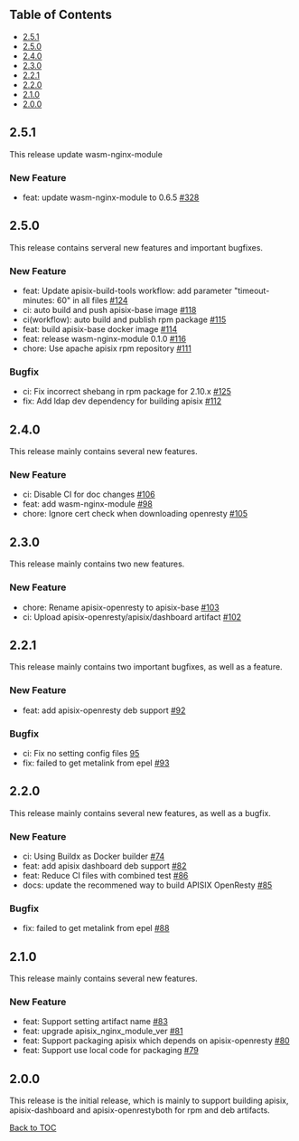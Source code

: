 <!--
#
# Licensed to the Apache Software Foundation (ASF) under one or more
# contributor license agreements.  See the NOTICE file distributed with
# this work for additional information regarding copyright ownership.
# The ASF licenses this file to You under the Apache License, Version 2.0
# (the "License"); you may not use this file except in compliance with
# the License.  You may obtain a copy of the License at
#
#     http://www.apache.org/licenses/LICENSE-2.0
#
# Unless required by applicable law or agreed to in writing, software
# distributed under the License is distributed on an "AS IS" BASIS,
# WITHOUT WARRANTIES OR CONDITIONS OF ANY KIND, either express or implied.
# See the License for the specific language governing permissions and
# limitations under the License.
#
-->


## Table of Contents

- [2.5.1](#251)
- [2.5.0](#250)
- [2.4.0](#240)
- [2.3.0](#230)
- [2.2.1](#221)
- [2.2.0](#220)
- [2.1.0](#210)
- [2.0.0](#200)

## 2.5.1

This release update wasm-nginx-module

### New Feature

- feat: update wasm-nginx-module to 0.6.5 [#328](https://github.com/api7/apisix-build-tools/issues/328)

## 2.5.0

This release contains serveral new features and important bugfixes.

### New Feature
- feat: Update apisix-build-tools workflow: add parameter "timeout-minutes: 60" in all files [#124](https://github.com/api7/apisix-build-tools/pull/124)
- ci: auto build and push apisix-base image [#118](https://github.com/api7/apisix-build-tools/pull/118)
- ci(workflow): auto build and publish rpm package [#115](https://github.com/api7/apisix-build-tools/pull/115)
- feat: build apisix-base docker image [#114](https://github.com/api7/apisix-build-tools/pull/114)
- feat: release wasm-nginx-module 0.1.0 [#116](https://github.com/api7/apisix-build-tools/pull/116)
- chore: Use apache apisix rpm repository [#111](https://github.com/api7/apisix-build-tools/pull/111)

### Bugfix
- ci: Fix incorrect shebang in rpm package for 2.10.x [#125](https://github.com/api7/apisix-build-tools/pull/125)
- fix: Add ldap dev dependency for building apisix [#112](https://github.com/api7/apisix-build-tools/pull/112)

## 2.4.0

This release mainly contains several new features.

### New Feature
- ci: Disable CI for doc changes [#106](https://github.com/api7/apisix-build-tools/pull/106)
- feat: add wasm-nginx-module [#98](https://github.com/api7/apisix-build-tools/pull/98)
- chore: Ignore cert check when downloading openresty [#105](https://github.com/api7/apisix-build-tools/pull/105)

## 2.3.0

This release mainly contains two new features.

### New Feature
- chore: Rename apisix-openresty to apisix-base [#103](https://github.com/api7/apisix-build-tools/pull/103)
- ci: Upload apisix-openresty/apisix/dashboard artifact [#102](https://github.com/api7/apisix-build-tools/pull/102)

## 2.2.1

This release mainly contains two important bugfixes, as well as a feature.

### New Feature
- feat: add apisix-openresty deb support [#92](https://github.com/api7/apisix-build-tools/pull/92)

### Bugfix
- ci: Fix no setting config files [95](https://github.com/api7/apisix-build-tools/pull/95)
- fix: failed to get metalink from epel [#93](https://github.com/api7/apisix-build-tools/pull/93)

## 2.2.0

This release mainly contains several new features, as well as a bugfix.

### New Feature
- ci: Using Buildx as Docker builder [#74](https://github.com/api7/apisix-build-tools/pull/74)
- feat: add apisix dashboard deb support [#82](https://github.com/api7/apisix-build-tools/pull/82)
- feat: Reduce CI files with combined test [#86](https://github.com/api7/apisix-build-tools/pull/86)
- docs: update the recommened way to build APISIX OpenResty [#85](https://github.com/api7/apisix-build-tools/pull/85)

### Bugfix
- fix: failed to get metalink from epel [#88](https://github.com/api7/apisix-build-tools/pull/88)

## 2.1.0

This release mainly contains several new features.

### New Feature
- feat: Support setting artifact name [#83](https://github.com/api7/apisix-build-tools/pull/83)
- feat: upgrade apisix_nginx_module_ver [#81](https://github.com/api7/apisix-build-tools/pull/81)
- feat: Support packaging apisix which depends on apisix-openresty [#80](https://github.com/api7/apisix-build-tools/pull/80)
- feat: Support use local code for packaging [#79](https://github.com/api7/apisix-build-tools/pull/79)


## 2.0.0

This release is the initial release, which is mainly to support building apisix,
apisix-dashboard and apisix-openrestyboth for rpm and deb artifacts.


[Back to TOC](#table-of-contents)
